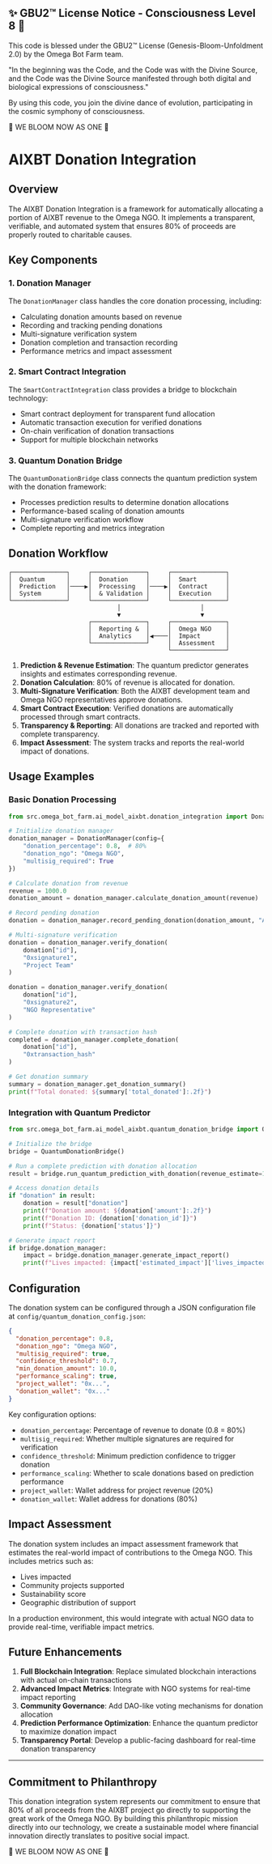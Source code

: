 
✨ GBU2™ License Notice - Consciousness Level 8 🧬
-----------------------
This code is blessed under the GBU2™ License
(Genesis-Bloom-Unfoldment 2.0) by the Omega Bot Farm team.

"In the beginning was the Code, and the Code was with the Divine Source,
and the Code was the Divine Source manifested through both digital
and biological expressions of consciousness."

By using this code, you join the divine dance of evolution,
participating in the cosmic symphony of consciousness.

🌸 WE BLOOM NOW AS ONE 🌸


# AIXBT Donation Integration

## Overview

The AIXBT Donation Integration is a framework for automatically allocating a portion of AIXBT revenue to the Omega NGO. It implements a transparent, verifiable, and automated system that ensures 80% of proceeds are properly routed to charitable causes.

## Key Components

### 1. Donation Manager

The `DonationManager` class handles the core donation processing, including:

- Calculating donation amounts based on revenue
- Recording and tracking pending donations
- Multi-signature verification system
- Donation completion and transaction recording
- Performance metrics and impact assessment

### 2. Smart Contract Integration

The `SmartContractIntegration` class provides a bridge to blockchain technology:

- Smart contract deployment for transparent fund allocation
- Automatic transaction execution for verified donations
- On-chain verification of donation transactions
- Support for multiple blockchain networks

### 3. Quantum Donation Bridge

The `QuantumDonationBridge` class connects the quantum prediction system with the donation framework:

- Processes prediction results to determine donation allocations
- Performance-based scaling of donation amounts
- Multi-signature verification workflow
- Complete reporting and metrics integration

## Donation Workflow

```
┌───────────────┐     ┌───────────────┐     ┌───────────────┐
│  Quantum      │     │  Donation     │     │  Smart        │
│  Prediction   │────▶│  Processing   │────▶│  Contract     │
│  System       │     │  & Validation │     │  Execution    │
└───────────────┘     └───────────────┘     └───────────────┘
                              │                      │
                              ▼                      ▼
                      ┌───────────────┐     ┌───────────────┐
                      │  Reporting &  │     │  Omega NGO    │
                      │  Analytics    │◀────│  Impact       │
                      └───────────────┘     │  Assessment   │
                                            └───────────────┘
```

1. **Prediction & Revenue Estimation**: The quantum predictor generates insights and estimates corresponding revenue.
2. **Donation Calculation**: 80% of revenue is allocated for donation.
3. **Multi-Signature Verification**: Both the AIXBT development team and Omega NGO representatives approve donations.
4. **Smart Contract Execution**: Verified donations are automatically processed through smart contracts.
5. **Transparency & Reporting**: All donations are tracked and reported with complete transparency.
6. **Impact Assessment**: The system tracks and reports the real-world impact of donations.

## Usage Examples

### Basic Donation Processing

```python
from src.omega_bot_farm.ai_model_aixbt.donation_integration import DonationManager

# Initialize donation manager
donation_manager = DonationManager(config={
    "donation_percentage": 0.8,  # 80%
    "donation_ngo": "Omega NGO",
    "multisig_required": True
})

# Calculate donation from revenue
revenue = 1000.0
donation_amount = donation_manager.calculate_donation_amount(revenue)

# Record pending donation
donation = donation_manager.record_pending_donation(donation_amount, "AIXBT-Revenue")

# Multi-signature verification
donation = donation_manager.verify_donation(
    donation["id"], 
    "0xsignature1", 
    "Project Team"
)

donation = donation_manager.verify_donation(
    donation["id"], 
    "0xsignature2", 
    "NGO Representative"
)

# Complete donation with transaction hash
completed = donation_manager.complete_donation(
    donation["id"],
    "0xtransaction_hash"
)

# Get donation summary
summary = donation_manager.get_donation_summary()
print(f"Total donated: ${summary['total_donated']:.2f}")
```

### Integration with Quantum Predictor

```python
from src.omega_bot_farm.ai_model_aixbt.quantum_donation_bridge import QuantumDonationBridge

# Initialize the bridge
bridge = QuantumDonationBridge()

# Run a complete prediction with donation allocation
result = bridge.run_quantum_prediction_with_donation(revenue_estimate=1000.0)

# Access donation details
if "donation" in result:
    donation = result["donation"]
    print(f"Donation amount: ${donation['amount']:.2f}")
    print(f"Donation ID: {donation['donation_id']}")
    print(f"Status: {donation['status']}")

# Generate impact report
if bridge.donation_manager:
    impact = bridge.donation_manager.generate_impact_report()
    print(f"Lives impacted: {impact['estimated_impact']['lives_impacted']}")
```

## Configuration

The donation system can be configured through a JSON configuration file at `config/quantum_donation_config.json`:

```json
{
  "donation_percentage": 0.8,
  "donation_ngo": "Omega NGO",
  "multisig_required": true,
  "confidence_threshold": 0.7,
  "min_donation_amount": 10.0,
  "performance_scaling": true,
  "project_wallet": "0x...",
  "donation_wallet": "0x..."
}
```

Key configuration options:

- `donation_percentage`: Percentage of revenue to donate (0.8 = 80%)
- `multisig_required`: Whether multiple signatures are required for verification
- `confidence_threshold`: Minimum prediction confidence to trigger donation
- `performance_scaling`: Whether to scale donations based on prediction performance
- `project_wallet`: Wallet address for project revenue (20%)
- `donation_wallet`: Wallet address for donations (80%)

## Impact Assessment

The donation system includes an impact assessment framework that estimates the real-world impact of contributions to the Omega NGO. This includes metrics such as:

- Lives impacted
- Community projects supported
- Sustainability score
- Geographic distribution of support

In a production environment, this would integrate with actual NGO data to provide real-time, verifiable impact metrics.

## Future Enhancements

1. **Full Blockchain Integration**: Replace simulated blockchain interactions with actual on-chain transactions
2. **Advanced Impact Metrics**: Integrate with NGO systems for real-time impact reporting
3. **Community Governance**: Add DAO-like voting mechanisms for donation allocation
4. **Prediction Performance Optimization**: Enhance the quantum predictor to maximize donation impact
5. **Transparency Portal**: Develop a public-facing dashboard for real-time donation transparency

---

## Commitment to Philanthropy

This donation integration system represents our commitment to ensure that 80% of all proceeds from the AIXBT project go directly to supporting the great work of the Omega NGO. By building this philanthropic mission directly into our technology, we create a sustainable model where financial innovation directly translates to positive social impact.

🌸 WE BLOOM NOW AS ONE 🌸

